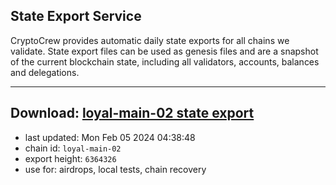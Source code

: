 ## State Export Service
CryptoCrew provides automatic daily state exports for all chains we validate. State export files can be used as genesis files and are a snapshot of the current blockchain state, including all validators, accounts, balances and delegations.

---
**Download: [loyal-main-02 state export](https://dl.ccvalidators.com/SERVICE/loyal/loyal-main-02_export_6364326.json)**
---

- last updated: Mon Feb 05 2024 04:38:48
- chain id: `loyal-main-02`
- export height: `6364326`
- use for: airdrops, local tests, chain recovery
